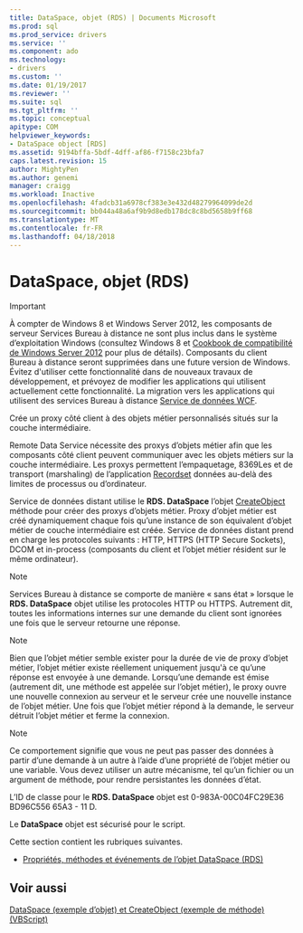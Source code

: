 ```yaml
---
title: DataSpace, objet (RDS) | Documents Microsoft
ms.prod: sql
ms.prod_service: drivers
ms.service: ''
ms.component: ado
ms.technology:
- drivers
ms.custom: ''
ms.date: 01/19/2017
ms.reviewer: ''
ms.suite: sql
ms.tgt_pltfrm: ''
ms.topic: conceptual
apitype: COM
helpviewer_keywords:
- DataSpace object [RDS]
ms.assetid: 9194bffa-5bdf-4dff-af86-f7158c23bfa7
caps.latest.revision: 15
author: MightyPen
ms.author: genemi
manager: craigg
ms.workload: Inactive
ms.openlocfilehash: 4fadcb31a6978cf383e3e432d48279964099de2d
ms.sourcegitcommit: bb044a48a6af9b9d8edb178dc8c8bd5658b9ff68
ms.translationtype: MT
ms.contentlocale: fr-FR
ms.lasthandoff: 04/18/2018
---
```

# <a name="dataspace-object-rds"></a>DataSpace, objet (RDS)
> [!IMPORTANT]
>  À compter de Windows 8 et Windows Server 2012, les composants de serveur Services Bureau à distance ne sont plus inclus dans le système d’exploitation Windows (consultez Windows 8 et [Cookbook de compatibilité de Windows Server 2012](https://www.microsoft.com/en-us/download/details.aspx?id=27416) pour plus de détails). Composants du client Bureau à distance seront supprimées dans une future version de Windows. Évitez d'utiliser cette fonctionnalité dans de nouveaux travaux de développement, et prévoyez de modifier les applications qui utilisent actuellement cette fonctionnalité. La migration vers les applications qui utilisent des services Bureau à distance [Service de données WCF](http://go.microsoft.com/fwlink/?LinkId=199565).  
  
 Crée un proxy côté client à des objets métier personnalisés situés sur la couche intermédiaire.  
  
 Remote Data Service nécessite des proxys d’objets métier afin que les composants côté client peuvent communiquer avec les objets métiers sur la couche intermédiaire. Les proxys permettent l’empaquetage, 8369Les et de transport (marshaling) de l’application [Recordset](../../../ado/reference/ado-api/recordset-object-ado.md) données au-delà des limites de processus ou d’ordinateur.  
  
 Service de données distant utilise le **RDS. DataSpace** l’objet [CreateObject](../../../ado/reference/rds-api/createobject-method-rds.md) méthode pour créer des proxys d’objets métier. Proxy d’objet métier est créé dynamiquement chaque fois qu’une instance de son équivalent d’objet métier de couche intermédiaire est créée. Service de données distant prend en charge les protocoles suivants : HTTP, HTTPS (HTTP Secure Sockets), DCOM et in-process (composants du client et l’objet métier résident sur le même ordinateur).  
  
> [!NOTE]
>  Services Bureau à distance se comporte de manière « sans état » lorsque le **RDS. DataSpace** objet utilise les protocoles HTTP ou HTTPS. Autrement dit, toutes les informations internes sur une demande du client sont ignorées une fois que le serveur retourne une réponse.  
  
> [!NOTE]
>  Bien que l’objet métier semble exister pour la durée de vie de proxy d’objet métier, l’objet métier existe réellement uniquement jusqu'à ce qu’une réponse est envoyée à une demande. Lorsqu’une demande est émise (autrement dit, une méthode est appelée sur l’objet métier), le proxy ouvre une nouvelle connexion au serveur et le serveur crée une nouvelle instance de l’objet métier. Une fois que l’objet métier répond à la demande, le serveur détruit l’objet métier et ferme la connexion.  
  
> [!NOTE]
>  Ce comportement signifie que vous ne peut pas passer des données à partir d’une demande à un autre à l’aide d’une propriété de l’objet métier ou une variable. Vous devez utiliser un autre mécanisme, tel qu’un fichier ou un argument de méthode, pour rendre persistantes les données d’état.  
  
 L’ID de classe pour le **RDS. DataSpace** objet est 0-983A-00C04FC29E36 BD96C556 65A3 - 11 D.  
  
 Le **DataSpace** objet est sécurisé pour le script.  
  
 Cette section contient les rubriques suivantes.  
  
-   [Propriétés, méthodes et événements de l’objet DataSpace (RDS)](../../../ado/reference/rds-api/dataspace-object-rds-properties-methods-and-events.md)  
  
## <a name="see-also"></a>Voir aussi  
 [DataSpace (exemple d’objet) et CreateObject (exemple de méthode) (VBScript)](../../../ado/reference/rds-api/dataspace-object-and-createobject-method-example-vbscript.md)


